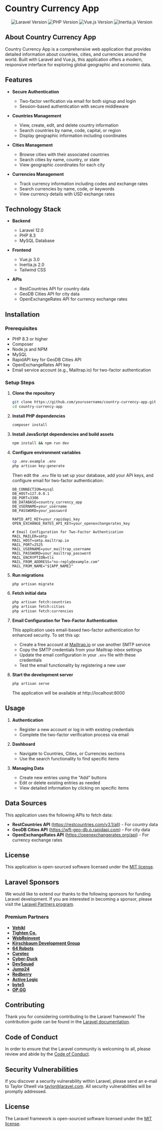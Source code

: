 # Country Currency App

<p align="center">
<img src="https://img.shields.io/badge/Laravel-12.0-red" alt="Laravel Version">
<img src="https://img.shields.io/badge/PHP-8.3-blue" alt="PHP Version">
<img src="https://img.shields.io/badge/Vue.js-3.0-green" alt="Vue.js Version">
<img src="https://img.shields.io/badge/Inertia.js-2.0-purple" alt="Inertia.js Version">
</p>

## About Country Currency App

Country Currency App is a comprehensive web application that provides detailed information about countries, cities, and currencies around the world. Built with Laravel and Vue.js, this application offers a modern, responsive interface for exploring global geographic and economic data.

## Features

- **Secure Authentication**
  - Two-factor verification via email for both signup and login
  - Session-based authentication with secure middleware

- **Countries Management**
  - View, create, edit, and delete country information
  - Search countries by name, code, capital, or region
  - Display geographic information including coordinates

- **Cities Management**
  - Browse cities with their associated countries
  - Search cities by name, country, or state
  - View geographic coordinates for each city

- **Currencies Management**
  - Track currency information including codes and exchange rates
  - Search currencies by name, code, or keywords
  - View currency details with USD exchange rates

## Technology Stack

- **Backend**
  - Laravel 12.0
  - PHP 8.3
  - MySQL Database

- **Frontend**
  - Vue.js 3.0
  - Inertia.js 2.0
  - Tailwind CSS

- **APIs**
  - RestCountries API for country data
  - GeoDB Cities API for city data
  - OpenExchangeRates API for currency exchange rates

## Installation

### Prerequisites

- PHP 8.3 or higher
- Composer
- Node.js and NPM
- MySQL
- RapidAPI key for GeoDB Cities API
- OpenExchangeRates API key
- Email service account (e.g., Mailtrap.io) for two-factor authentication

### Setup Steps

1. **Clone the repository**

   ```bash
   git clone https://github.com/yourusername/country-currency-app.git
   cd country-currency-app
   ```

2. **Install PHP dependencies**

   ```bash
   composer install
   ```

3. **Install JavaScript dependencies and build assets**

   ```bash
   npm install && npm run dev
   ```

4. **Configure environment variables**

   ```bash
   cp .env.example .env
   php artisan key:generate
   ```

   Then edit the `.env` file to set up your database, add your API keys, and configure email for two-factor authentication:

   ```
   DB_CONNECTION=mysql
   DB_HOST=127.0.0.1
   DB_PORT=3306
   DB_DATABASE=country_currency_app
   DB_USERNAME=your_username
   DB_PASSWORD=your_password

   RAPID_API_KEY=your_rapidapi_key
   OPEN_EXCHANGE_RATES_API_KEY=your_openexchangerates_key

   # Email Configuration for Two-Factor Authentication
   MAIL_MAILER=smtp
   MAIL_HOST=smtp.mailtrap.io
   MAIL_PORT=2525
   MAIL_USERNAME=your_mailtrap_username
   MAIL_PASSWORD=your_mailtrap_password
   MAIL_ENCRYPTION=tls
   MAIL_FROM_ADDRESS="no-reply@example.com"
   MAIL_FROM_NAME="${APP_NAME}"
   ```

5. **Run migrations**

   ```bash
   php artisan migrate
   ```

6. **Fetch initial data**

   ```bash
   php artisan fetch:countries
   php artisan fetch:cities
   php artisan fetch:currencies
   ```

7. **Email Configuration for Two-Factor Authentication**

   This application uses email-based two-factor authentication for enhanced security. To set this up:

   - Create a free account at [Mailtrap.io](https://mailtrap.io) or use another SMTP service
   - Copy the SMTP credentials from your Mailtrap inbox settings
   - Update the email configuration in your `.env` file with these credentials
   - Test the email functionality by registering a new user

8. **Start the development server**

   ```bash
   php artisan serve
   ```

   The application will be available at http://localhost:8000

## Usage

1. **Authentication**
   - Register a new account or log in with existing credentials
   - Complete the two-factor verification process via email

2. **Dashboard**
   - Navigate to Countries, Cities, or Currencies sections
   - Use the search functionality to find specific items

3. **Managing Data**
   - Create new entries using the "Add" buttons
   - Edit or delete existing entries as needed
   - View detailed information by clicking on specific items

## Data Sources

This application uses the following APIs to fetch data:

- **RestCountries API** (https://restcountries.com/v3.1/all) - For country data
- **GeoDB Cities API** (https://wft-geo-db.p.rapidapi.com) - For city data
- **OpenExchangeRates API** (https://openexchangerates.org/api) - For currency exchange rates

## License

This application is open-sourced software licensed under the [MIT license](https://opensource.org/licenses/MIT).

## Laravel Sponsors

We would like to extend our thanks to the following sponsors for funding Laravel development. If you are interested in becoming a sponsor, please visit the [Laravel Partners program](https://partners.laravel.com).

### Premium Partners

- **[Vehikl](https://vehikl.com/)**
- **[Tighten Co.](https://tighten.co)**
- **[WebReinvent](https://webreinvent.com/)**
- **[Kirschbaum Development Group](https://kirschbaumdevelopment.com)**
- **[64 Robots](https://64robots.com)**
- **[Curotec](https://www.curotec.com/services/technologies/laravel/)**
- **[Cyber-Duck](https://cyber-duck.co.uk)**
- **[DevSquad](https://devsquad.com/hire-laravel-developers)**
- **[Jump24](https://jump24.co.uk)**
- **[Redberry](https://redberry.international/laravel/)**
- **[Active Logic](https://activelogic.com)**
- **[byte5](https://byte5.de)**
- **[OP.GG](https://op.gg)**

## Contributing

Thank you for considering contributing to the Laravel framework! The contribution guide can be found in the [Laravel documentation](https://laravel.com/docs/contributions).

## Code of Conduct

In order to ensure that the Laravel community is welcoming to all, please review and abide by the [Code of Conduct](https://laravel.com/docs/contributions#code-of-conduct).

## Security Vulnerabilities

If you discover a security vulnerability within Laravel, please send an e-mail to Taylor Otwell via [taylor@laravel.com](mailto:taylor@laravel.com). All security vulnerabilities will be promptly addressed.

## License

The Laravel framework is open-sourced software licensed under the [MIT license](https://opensource.org/licenses/MIT).
